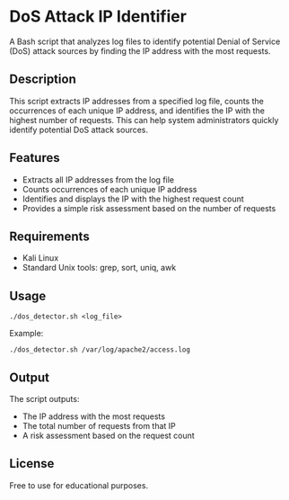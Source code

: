 # DoS Attack IP Identifier

A Bash script that analyzes log files to identify potential Denial of Service (DoS) attack sources by finding the IP address with the most requests.

## Description

This script extracts IP addresses from a specified log file, counts the occurrences of each unique IP address, and identifies the IP with the highest number of requests. This can help system administrators quickly identify potential DoS attack sources.

## Features

- Extracts all IP addresses from the log file
- Counts occurrences of each unique IP address
- Identifies and displays the IP with the highest request count
- Provides a simple risk assessment based on the number of requests

## Requirements

- Kali Linux
- Standard Unix tools: grep, sort, uniq, awk

## Usage

```
./dos_detector.sh <log_file>
```

Example:
```
./dos_detector.sh /var/log/apache2/access.log
```

## Output

The script outputs:
- The IP address with the most requests
- The total number of requests from that IP
- A risk assessment based on the request count

## License

Free to use for educational purposes.